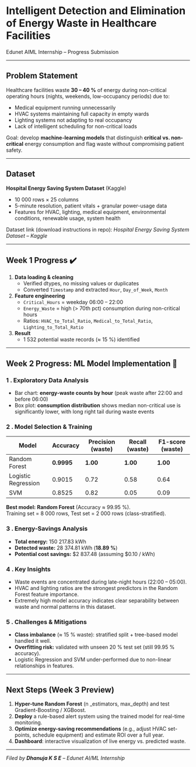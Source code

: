 # Intelligent Detection and Elimination of Energy Waste in Healthcare Facilities  
Edunet AIML Internship – Progress Submission  

---

## Problem Statement  
Healthcare facilities waste **30 – 40 %** of energy during non-critical operating hours (nights, weekends, low-occupancy periods) due to:  
- Medical equipment running unnecessarily  
- HVAC systems maintaining full capacity in empty wards  
- Lighting systems not adapting to real occupancy  
- Lack of intelligent scheduling for non-critical loads  

Goal: develop **machine-learning models** that distinguish **critical vs. non-critical** energy consumption and flag waste without compromising patient safety.

---

## Dataset  
**Hospital Energy Saving System Dataset** (Kaggle)  
- 10 000 rows × 25 columns  
- 5-minute resolution, patient vitals + granular power-usage data  
- Features for HVAC, lighting, medical equipment, environmental conditions, renewable usage, system health

Dataset link (download instructions in repo): *Hospital Energy Saving System Dataset – Kaggle*

---

## Week 1 Progress ✔️  
1. **Data loading & cleaning**  
   - Verified dtypes, no missing values or duplicates  
   - Converted `Timestamp` and extracted `Hour`, `Day_of_Week`, `Month`  
2. **Feature engineering**  
   - `Critical_Hours` = weekday 06:00 – 22:00  
   - `Energy_Waste` = high (> 70th pct) consumption during non-critical hours  
   - Ratios: `HVAC_to_Total_Ratio`, `Medical_to_Total_Ratio`, `Lighting_to_Total_Ratio`  
3. **Result**  
   - 1 532 potential waste records (≈ 15 %) identified  

---

## Week 2 Progress: ML Model Implementation 🚀  

### 1 . Exploratory Data Analysis  
- Bar chart: **energy-waste counts by hour** (peak waste after 22:00 and before 06:00)  
- Box plot: **consumption distribution** shows median non-critical use is significantly lower, with long right tail during waste events  

### 2 . Model Selection & Training  
| Model | Accuracy | Precision (waste) | Recall (waste) | F1-score (waste) |
|-------|----------|-------------------|----------------|------------------|
| Random Forest | **0.9995** | **1.00** | **1.00** | **1.00** |
| Logistic Regression | 0.9015 | 0.72 | 0.58 | 0.64 |
| SVM | 0.8525 | 0.82 | 0.05 | 0.09 |

**Best model:** **Random Forest** (Accuracy ≈ 99.95 %).  
Training set = 8 000 rows, Test set = 2 000 rows (class-stratified).

### 3 . Energy-Savings Analysis  
- **Total energy:** 150 217.83 kWh  
- **Detected waste:** 28 374.81 kWh (**18.89 %**)  
- **Potential cost savings:** \$2 837.48 (assuming \$0.10 / kWh)  

### 4 . Key Insights  
- Waste events are concentrated during late-night hours (22:00 – 05:00).  
- HVAC and lighting ratios are the strongest predictors in the Random Forest feature importance.  
- Extremely high model accuracy indicates clear separability between waste and normal patterns in this dataset.

### 5 . Challenges & Mitigations  
- **Class imbalance** (≈ 15 % waste): stratified split + tree-based model handled it well.  
- **Overfitting risk:** validated with unseen 20 % test set (still 99.95 % accuracy).  
- Logistic Regression and SVM under-performed due to non-linear relationships in features.

---

## Next Steps (Week 3 Preview)  
1. **Hyper-tune Random Forest** (n _estimators, max_depth) and test Gradient-Boosting / XGBoost.  
2. **Deploy** a rule-based alert system using the trained model for real-time monitoring.  
3. **Optimize energy-saving recommendations** (e.g., adjust HVAC set-points, schedule equipment) and estimate ROI over a full year.  
4. **Dashboard**: interactive visualization of live energy vs. predicted waste.

---

*Filed by **Dhanuja K S E** – Edunet AI/ML Internship*  
